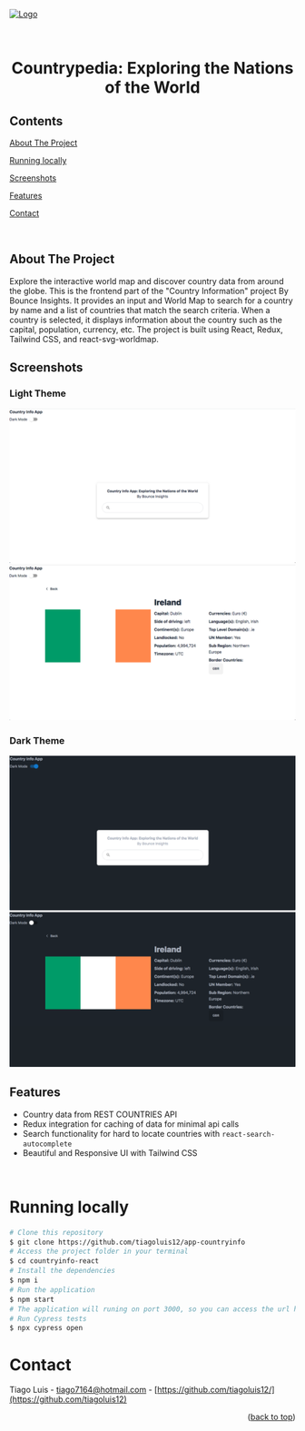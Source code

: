 <a target="_blank" rel="noopener noreferrer" href="https://bounceinsights.com/wp-content/uploads/2020/06/method-draw-image-1.svg"><img src="https://bounceinsights.com/wp-content/uploads/2020/06/method-draw-image-1.svg" alt="Logo" width="260" height="160" style="max-width: 100%;"></a>

<!-- PROJECT LOGO -->

<br />
<div align="center">
  <h1 align="center">Countrypedia: Exploring the Nations of the World</h3>
</div>

<!-- TABLE OF CONTENTS -->

## Contents

<p align="center">
    <p><a href="#about-the-project" title=" go to About the Project">About The Project</a></p>
    <p><a href="#running-locally" title=" go to Running locally">Running locally</a></p>
    <p><a href="#screenshots" title=" go to Screenshots">Screenshots</a></p>
    <p><a href="#features" title=" go to Features">Features</a></p>
    <p><a href="#contact" title=" go to Contact">Contact</a></p>
  </p>

<br>
<!-- ABOUT THE PROJECT -->

## About The Project

Explore the interactive world map and discover country data from around the globe.
This is the frontend part of the "Country Information" project By Bounce Insights. It provides an input and World Map to search for a country by name and a list of countries that match the search criteria. When a country is selected, it displays information about the country such as the capital, population, currency, etc. The project is built using React, Redux, Tailwind CSS, and react-svg-worldmap.

## Screenshots

### Light Theme

![alt-1](images/light_theme/Search_Popup.png)
![alt-2](images/light_theme/Country_Page.png)

### Dark Theme

![alt-1](images/dark_theme/Search_Popup.png)
![alt-2](images/dark_theme/Country_Page.png)

## Features

- Country data from REST COUNTRIES API
- Redux integration for caching of data for minimal api calls
- Search functionality for hard to locate countries with `react-search-autocomplete`
- Beautiful and Responsive UI with Tailwind CSS

<br>

# Running locally

```bash
# Clone this repository
$ git clone https://github.com/tiagoluis12/app-countryinfo
# Access the project folder in your terminal
$ cd countryinfo-react
# Install the dependencies
$ npm i
# Run the application
$ npm start
# The application will runing on port 3000, so you can access the url http://localhost:3000 to do the requests.
# Run Cypress tests
$ npx cypress open
```

# Contact

Tiago Luis - tiago7164@hotmail.com - [https://github.com/tiagoluis12/](https://github.com/tiagoluis12)

<p align="right">(<a href="#top">back to top</a>)</p>
